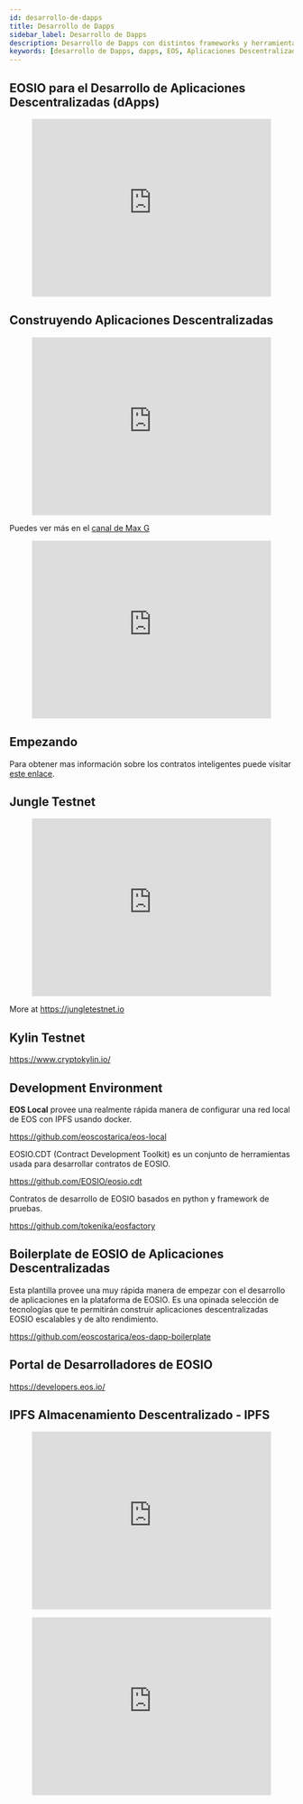 ```yaml
---
id: desarrollo-de-dapps
title: Desarrollo de Dapps
sidebar_label: Desarrollo de Dapps
description: Desarrollo de Dapps con distintos frameworks y herramientas
keywords: [desarrollo de Dapps, dapps, EOS, Aplicaciones Descentralizadas, EOSIO, Qué es Dapps, Para qué sirve Dapps]
---
```


## EOSIO para el Desarrollo de Aplicaciones Descentralizadas (dApps)

<figure class="video_container">
  <iframe width="100%" height="315" src="https://www.youtube.com/embed/E3Tx2DseLGE" frameborder="0" allowfullscreen="true"> </iframe>
</figure>

## Construyendo Aplicaciones Descentralizadas

<figure class="video_container">
  <iframe width="100%" height="315" src="https://www.youtube.com/embed/J0SYv-GC3R0" frameborder="0" allowfullscreen="true"> </iframe>
</figure>

Puedes ver más en el [canal de Max G](https://www.youtube.com/user/apexmaxable/videos)

<figure class="video_container">
  <iframe width="100%" height="315" src="https://www.youtube.com/embed/4OmQ7Ow9baI" frameborder="0" allowfullscreen="true"> </iframe>
</figure>

## Empezando

Para obtener mas información sobre los contratos inteligentes puede visitar [este enlace](https://guias.eoscostarica.io/docs/aprender-eosio/contratos-inteligentes). 

## Jungle Testnet

<figure class="video_container">
  <iframe width="100%" height="315" src="https://www.youtube.com/embed/s3EM3Hw1S8I" frameborder="0" allowfullscreen="true"> </iframe>
</figure>

More at https://jungletestnet.io

## Kylin Testnet

https://www.cryptokylin.io/

## Development Environment

**EOS Local** provee una realmente rápida manera de configurar una red local de EOS con IPFS usando docker.

https://github.com/eoscostarica/eos-local

EOSIO.CDT (Contract Development Toolkit) es un conjunto de herramientas usada para desarrollar contratos de EOSIO.

https://github.com/EOSIO/eosio.cdt 

Contratos de desarrollo de EOSIO basados en python y framework de pruebas.

https://github.com/tokenika/eosfactory

## Boilerplate de EOSIO de Aplicaciones Descentralizadas

Esta plantilla provee una muy rápida manera de empezar con el desarrollo de aplicaciones en la plataforma de EOSIO. Es una opinada selección de tecnologías que te permitirán construir aplicaciones descentralizadas EOSIO escalables y de alto rendimiento.

https://github.com/eoscostarica/eos-dapp-boilerplate 

## Portal de Desarrolladores de EOSIO

https://developers.eos.io/

## IPFS Almacenamiento Descentralizado - IPFS

<figure class="video_container">
  <iframe width="100%" height="315" src="https://www.youtube.com/embed/5Uj6uR3fp-U" frameborder="0" allowfullscreen="true"> </iframe>
</figure>

<figure class="video_container">
  <iframe width="100%" height="315" src="https://www.youtube.com/embed/HUVmypx9HGI" frameborder="0" allowfullscreen="true"> </iframe>
</figure>